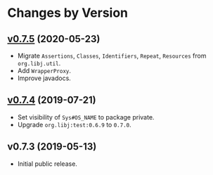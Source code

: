# Changes by Version

## [v0.7.5](https://github.com/libj/lang/compare/7e6fffdf58f8a1d6c6dbc7dbce366e1d2c8b56a8..HEAD) (2020-05-23)
* Migrate `Assertions`, `Classes`, `Identifiers`, `Repeat`, `Resources` from `org.libj.util`.
* Add `WrapperProxy`.
* Improve javadocs.

## [v0.7.4](https://github.com/libj/lang/compare/c9ac7e7ce3b3f2b068a9012d8e7ce5ca3e146462..7e6fffdf58f8a1d6c6dbc7dbce366e1d2c8b56a8) (2019-07-21)
* Set visibility of `Sys#OS_NAME` to package private.
* Upgrade `org.libj:test:0.6.9` to `0.7.0`.

## v0.7.3 (2019-05-13)
* Initial public release.